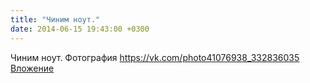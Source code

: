 ```yaml
---
title: "Чиним ноут."
date: 2014-06-15 19:43:00 +0300
---
```


Чиним ноут.
Фотография
<a class="vk-attach" href="https://vk.com/photo41076938_332836035">https://vk.com/photo41076938_332836035</a>
<a class="vk-attach" href="https://vk.com/photo41076938_332836035">Вложение</a>
